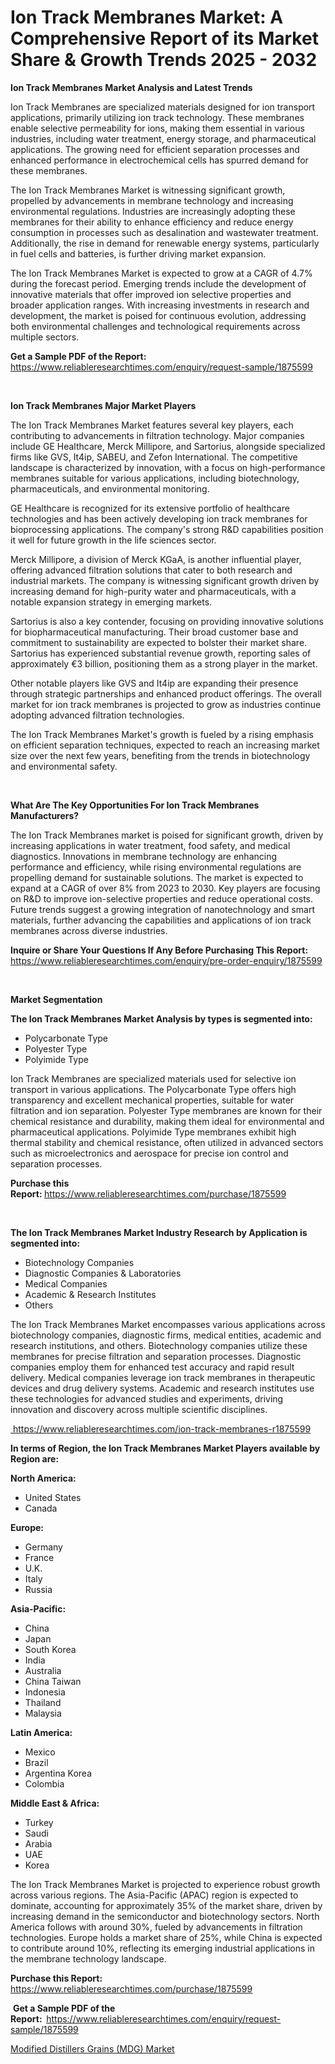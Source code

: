 <p><h1>Ion Track Membranes Market: A Comprehensive Report of its Market Share & Growth Trends 2025 - 2032</h1></p><p><strong>Ion Track Membranes Market Analysis and Latest Trends</strong></p>
<p><p>Ion Track Membranes are specialized materials designed for ion transport applications, primarily utilizing ion track technology. These membranes enable selective permeability for ions, making them essential in various industries, including water treatment, energy storage, and pharmaceutical applications. The growing need for efficient separation processes and enhanced performance in electrochemical cells has spurred demand for these membranes.</p><p>The Ion Track Membranes Market is witnessing significant growth, propelled by advancements in membrane technology and increasing environmental regulations. Industries are increasingly adopting these membranes for their ability to enhance efficiency and reduce energy consumption in processes such as desalination and wastewater treatment. Additionally, the rise in demand for renewable energy systems, particularly in fuel cells and batteries, is further driving market expansion.</p><p>The Ion Track Membranes Market is expected to grow at a CAGR of 4.7% during the forecast period. Emerging trends include the development of innovative materials that offer improved ion selective properties and broader application ranges. With increasing investments in research and development, the market is poised for continuous evolution, addressing both environmental challenges and technological requirements across multiple sectors.</p></p>
<p><strong>Get a Sample PDF of the Report:&nbsp;</strong> <a href="https://www.reliableresearchtimes.com/enquiry/request-sample/1875599?utm_campaign=2189&utm_medium=2&utm_source=Github&utm_content=ia&utm_term=04022025&utm_id=ion-track-membranes">https://www.reliableresearchtimes.com/enquiry/request-sample/1875599</a></p>
<p>&nbsp;</p>
<p><strong>Ion Track Membranes Major Market Players</strong></p>
<p><p>The Ion Track Membranes Market features several key players, each contributing to advancements in filtration technology. Major companies include GE Healthcare, Merck Millipore, and Sartorius, alongside specialized firms like GVS, It4ip, SABEU, and Zefon International. The competitive landscape is characterized by innovation, with a focus on high-performance membranes suitable for various applications, including biotechnology, pharmaceuticals, and environmental monitoring.</p><p>GE Healthcare is recognized for its extensive portfolio of healthcare technologies and has been actively developing ion track membranes for bioprocessing applications. The company's strong R&D capabilities position it well for future growth in the life sciences sector.</p><p>Merck Millipore, a division of Merck KGaA, is another influential player, offering advanced filtration solutions that cater to both research and industrial markets. The company is witnessing significant growth driven by increasing demand for high-purity water and pharmaceuticals, with a notable expansion strategy in emerging markets.</p><p>Sartorius is also a key contender, focusing on providing innovative solutions for biopharmaceutical manufacturing. Their broad customer base and commitment to sustainability are expected to bolster their market share. Sartorius has experienced substantial revenue growth, reporting sales of approximately €3 billion, positioning them as a strong player in the market.</p><p>Other notable players like GVS and It4ip are expanding their presence through strategic partnerships and enhanced product offerings. The overall market for ion track membranes is projected to grow as industries continue adopting advanced filtration technologies.</p><p>The Ion Track Membranes Market's growth is fueled by a rising emphasis on efficient separation techniques, expected to reach an increasing market size over the next few years, benefiting from the trends in biotechnology and environmental safety.</p></p>
<p>&nbsp;</p>
<p><strong>What Are The Key Opportunities For Ion Track Membranes Manufacturers?</strong></p>
<p><p>The Ion Track Membranes market is poised for significant growth, driven by increasing applications in water treatment, food safety, and medical diagnostics. Innovations in membrane technology are enhancing performance and efficiency, while rising environmental regulations are propelling demand for sustainable solutions. The market is expected to expand at a CAGR of over 8% from 2023 to 2030. Key players are focusing on R&D to improve ion-selective properties and reduce operational costs. Future trends suggest a growing integration of nanotechnology and smart materials, further advancing the capabilities and applications of ion track membranes across diverse industries.</p></p>
<p><strong>Inquire or Share Your Questions If Any Before Purchasing This Report:</strong> <a href="https://www.reliableresearchtimes.com/enquiry/pre-order-enquiry/1875599?utm_campaign=2189&utm_medium=2&utm_source=Github&utm_content=ia&utm_term=04022025&utm_id=ion-track-membranes">https://www.reliableresearchtimes.com/enquiry/pre-order-enquiry/1875599</a></p>
<p>&nbsp;</p>
<p><strong>Market Segmentation</strong></p>
<p><strong>The Ion Track Membranes Market Analysis by types is segmented into:</strong></p>
<p><ul><li>Polycarbonate Type</li><li>Polyester Type</li><li>Polyimide Type</li></ul></p>
<p><p>Ion Track Membranes are specialized materials used for selective ion transport in various applications. The Polycarbonate Type offers high transparency and excellent mechanical properties, suitable for water filtration and ion separation. Polyester Type membranes are known for their chemical resistance and durability, making them ideal for environmental and pharmaceutical applications. Polyimide Type membranes exhibit high thermal stability and chemical resistance, often utilized in advanced sectors such as microelectronics and aerospace for precise ion control and separation processes.</p></p>
<p><strong>Purchase this Report:&nbsp;</strong><a href="https://www.reliableresearchtimes.com/purchase/1875599?utm_campaign=2189&utm_medium=2&utm_source=Github&utm_content=ia&utm_term=04022025&utm_id=ion-track-membranes">https://www.reliableresearchtimes.com/purchase/1875599</a></p>
<p>&nbsp;</p>
<p><strong>The Ion Track Membranes Market Industry Research by Application is segmented into:</strong></p>
<p><ul><li>Biotechnology Companies</li><li>Diagnostic Companies & Laboratories</li><li>Medical Companies</li><li>Academic & Research Institutes</li><li>Others</li></ul></p>
<p><p>The Ion Track Membranes Market encompasses various applications across biotechnology companies, diagnostic firms, medical entities, academic and research institutions, and others. Biotechnology companies utilize these membranes for precise filtration and separation processes. Diagnostic companies employ them for enhanced test accuracy and rapid result delivery. Medical companies leverage ion track membranes in therapeutic devices and drug delivery systems. Academic and research institutes use these technologies for advanced studies and experiments, driving innovation and discovery across multiple scientific disciplines.</p></p>
<p><a href="https://www.reliableresearchtimes.com/ion-track-membranes-r1875599?utm_campaign=2189&utm_medium=2&utm_source=Github&utm_content=ia&utm_term=04022025&utm_id=ion-track-membranes">&nbsp;https://www.reliableresearchtimes.com/ion-track-membranes-r1875599</a></p>
<p><strong>In terms of Region, the Ion Track Membranes Market Players available by Region are:</strong></p>
<p>
    <p> <strong> North America: </strong>
        <ul>
            <li>United States</li>
            <li>Canada</li>
        </ul>
        </p> 
    <p> <strong> Europe: </strong>
        <ul>
            <li>Germany</li>
            <li>France</li>
            <li>U.K.</li>
            <li>Italy</li>
            <li>Russia</li>
        </ul>
        </p> 
    <p> <strong> Asia-Pacific: </strong>
        <ul>
            <li>China</li>
            <li>Japan</li>
            <li>South Korea</li>
            <li>India</li>
            <li>Australia</li>
            <li>China Taiwan</li>
            <li>Indonesia</li>
            <li>Thailand</li>
            <li>Malaysia</li>
        </ul>
        </p> 
    <p> <strong> Latin America: </strong>
        <ul>
            <li>Mexico</li>
            <li>Brazil</li>
            <li>Argentina Korea</li>
            <li>Colombia</li>
        </ul>
        </p> 
    <p> <strong> Middle East & Africa: </strong>
        <ul>
            <li>Turkey</li>
            <li>Saudi</li>
            <li>Arabia</li>
            <li>UAE</li>
            <li>Korea</li>
        </ul>
    </p>
    </p>
<p><p>The Ion Track Membranes Market is projected to experience robust growth across various regions. The Asia-Pacific (APAC) region is expected to dominate, accounting for approximately 35% of the market share, driven by increasing demand in the semiconductor and biotechnology sectors. North America follows with around 30%, fueled by advancements in filtration technologies. Europe holds a market share of 25%, while China is expected to contribute around 10%, reflecting its emerging industrial applications in the membrane technology landscape.</p></p>
<p><strong>Purchase this Report: </strong><a href="https://www.reliableresearchtimes.com/purchase/1875599?utm_campaign=2189&utm_medium=2&utm_source=Github&utm_content=ia&utm_term=04022025&utm_id=ion-track-membranes">https://www.reliableresearchtimes.com/purchase/1875599</a></p>
<p>&nbsp;<strong>Get a Sample PDF of the Report:&nbsp;&nbsp;</strong><a href="https://www.reliableresearchtimes.com/enquiry/request-sample/1875599?utm_campaign=2189&utm_medium=2&utm_source=Github&utm_content=ia&utm_term=04022025&utm_id=ion-track-membranes">https://www.reliableresearchtimes.com/enquiry/request-sample/1875599</a></p>
<p><strong></strong></p>
<p><p><a href="https://github.com/NargisHussain75/Market-Research-Report-List-1/blob/main/modified-distillers-grains-mdg-market.md?utm_campaign=2189&utm_medium=2&utm_source=Github&utm_content=ia&utm_term=04022025&utm_id=ion-track-membranes">Modified Distillers Grains (MDG) Market</a></p></p>